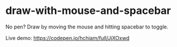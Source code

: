 # draw-with-mouse-and-spacebar

No pen? Draw by moving the mouse and hitting spacebar to toggle.

Live demo: <https://codepen.io/hchiam/full/JjXOxwd>
